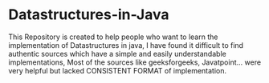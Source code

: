 # Datastructures-in-Java
This Repository is created to help people who want to learn the implementation of Datastructures in java, I have found it difficult to find authentic sources which have a simple and easily understandable implementations, Most of the sources like geeksforgeeks, Javatpoint... were very helpful but lacked CONSISTENT FORMAT of implementation.
